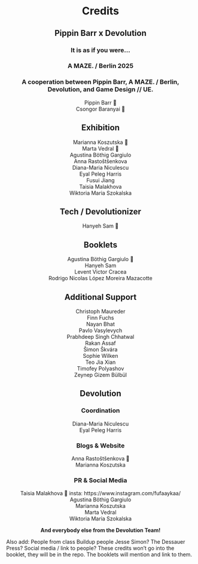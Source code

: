 <h1 align="center">Credits</h1>

<h2 align="center">Pippin Barr x Devolution</h2>

<h3 align="center">It is as if you were…<br>
<h3 align="center">A MAZE. / Berlin 2025<br>
<h3 align="center">A cooperation between Pippin Barr, A MAZE. / Berlin, Devolution, and Game Design // UE.</h3>

<p align="center">Pippin Barr 🤡<br>
Csongor Baranyai 🌱</p>

<h2 align="center">Exhibition</h2>

<p align="center">Marianna Koszutska 👑<br>
Marta Vedral 👑<br>
Agustina Böthig Gargiulo<br>
Anna Rastoštšenkova<br>
Diana-Maria Niculescu<br>
Eyal Peleg Harris<br>
Fusui Jiang<br>
Taisia Malakhova<br>
Wiktoria Maria Szokalska</p>

<h2 align="center">Tech / Devolutionizer</h2>

<p align="center">Hanyeh Sam 👑</p>

<h2 align="center">Booklets</h2>

<p align="center">Agustina Böthig Gargiulo 👑<br>
Hanyeh Sam<br>
Levent Victor Cracea<br>
Rodrigo Nicolas López Moreira Mazacotte</p>

<h2 align="center">Additional Support</h2>

<p align="center">Christoph Maureder<br>
Finn Fuchs<br>
Nayan Bhat<br>
Pavlo Vasylevych<br>
Prabhdeep Singh Chhatwal<br>
Rakan Assaf<br>
Šimon Škvára<br>
Sophie Wilken<br>
Teo Jia Xian<br>
Timofey Polyashov<br>
Zeynep Gizem Bülbül</p>

<h2 align="center">Devolution</h2>

<h3 align="center">Coordination</h3>

<p align="center">Diana-Maria Niculescu<br>
Eyal Peleg Harris</p>

<h3 align="center">Blogs & Website</h3>

<p align="center">Anna Rastoštšenkova 👑<br>
Marianna Koszutska</p>

<h3 align="center">PR & Social Media</h3>

<p align="center">Taisia Malakhova 👑 insta: https://www.instagram.com/fufaaykaa/<br>
Agustina Böthig Gargiulo<br>
Marianna Koszutska<br>
Marta Vedral<br>
Wiktoria Maria Szokalska</p>

<p align="center"><strong>And everybody else from the Devolution Team!</strong></p>

Also add:
People from class
Buildup people
Jesse Simon?
The Dessauer Press?
Social media / link to people?
These credits won’t go into the booklet, they will be in the repo. The booklets will mention and link to them.
